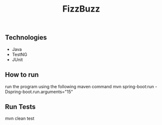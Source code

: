 <h1 align="center"> FizzBuzz </h1> <br>




## Technologies

* Java
* TestNG
* JUnit


## How to run
run the program using the following maven command mvn spring-boot:run -Dspring-boot.run.arguments="15"


## Run Tests
mvn clean test


